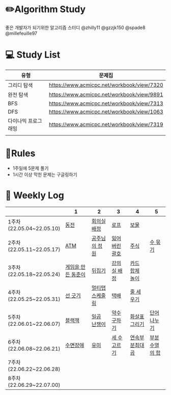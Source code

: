 # ✏️Algorithm Study

좋은 개발자가 되기위한 알고리즘 스터디
@zhilly11 @gzzjk150 @spade8 @millefeuille97


# 💻 Study List
|유형|문제집|
|---|---|
|그리디 탐색|https://www.acmicpc.net/workbook/view/7320||
|완전 탐색|https://www.acmicpc.net/workbook/view/9891||
|BFS|https://www.acmicpc.net/workbook/view/7313||
|DFS|https://www.acmicpc.net/workbook/view/1063||
|다이나믹 프로그래밍|https://www.acmicpc.net/workbook/view/7319||
||||



# 📖Rules
- 1주일에 5문제 풀기
- 1시간 이상 막힌 문제는 구글링하기



# 📅󠁡󠁦󠁬󠁯󠁧󠁿 Weekly Log
|   |1|2|3|4|5|
|---|---|---|---|---|---|
|1주차<br>(22.05.04~22.05.10)|[동전](https://www.acmicpc.net/problem/11047)|[회의실 배정](https://www.acmicpc.net/problem/1931)|[로프](https://www.acmicpc.net/problem/2217)|[보물](https://www.acmicpc.net/problem/1026)|
|2주차<br>(22.05.11~22.05.17)|[ATM](https://www.acmicpc.net/problem/11399)|[공주님의 정원](https://www.acmicpc.net/problem/2457)|[잃어버린 괄호](https://www.acmicpc.net/problem/1541)|[주식](https://www.acmicpc.net/problem/11501)|[수 묶기](https://www.acmicpc.net/problem/1744)|
|3주차<br>(22.05.18~22.05.24)|[게임을 만든 동준이](https://www.acmicpc.net/problem/2847)|[뒤집기](https://www.acmicpc.net/problem/1439)|[강의실 배정](https://www.acmicpc.net/problem/11000)|[카드 합체 놀이](https://www.acmicpc.net/problem/15903)||
|4주차<br>(22.05.25~22.05.31)|[선 긋기](https://www.acmicpc.net/problem/2170)|[멀티탭 스케줄링](https://www.acmicpc.net/problem/1700)|[택배](https://www.acmicpc.net/problem/8980)|[줄 세우기](https://www.acmicpc.net/problem/7570)||
|5주차<br>(22.06.01~22.06.07)|[블랙잭](https://www.acmicpc.net/problem/2798)|[일곱 난쟁이](https://www.acmicpc.net/problem/2309)|[약수 구하기](https://www.acmicpc.net/problem/2501)|[화살표 그리기](https://www.acmicpc.net/problem/15970)|[단어 나누기](https://www.acmicpc.net/problem/1251)|
|6주차<br>(22.06.08~22.06.21)|[수면장애](https://www.acmicpc.net/problem/12755)|[유미](https://www.acmicpc.net/problem/17286)|[세 수 고르기](https://www.acmicpc.net/problem/1503)|[연속부분최대곱](https://www.acmicpc.net/problem/2670)|[부분수열의 합](https://www.acmicpc.net/problem/14225)|
|7주차<br>(22.06.22~22.06.28)|[]()|[]()|[]()|[]()|[]()|
|8주차<br>(22.06.29~22.07.00)|[]()|[]()|[]()|[]()|[]()|
